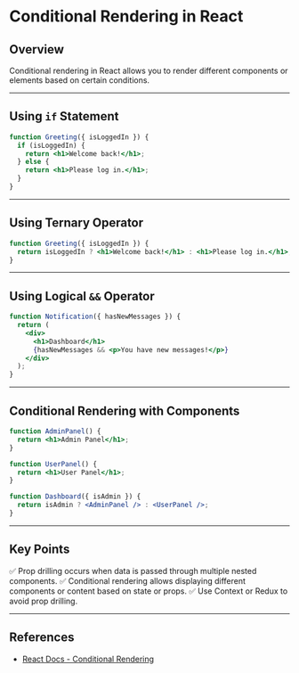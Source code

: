 
# Conditional Rendering in React

## Overview
Conditional rendering in React allows you to render different components or elements based on certain conditions.

---

## Using `if` Statement
```jsx
function Greeting({ isLoggedIn }) {
  if (isLoggedIn) {
    return <h1>Welcome back!</h1>;
  } else {
    return <h1>Please log in.</h1>;
  }
}
```

---

## Using Ternary Operator
```jsx
function Greeting({ isLoggedIn }) {
  return isLoggedIn ? <h1>Welcome back!</h1> : <h1>Please log in.</h1>;
}
```

---

## Using Logical `&&` Operator
```jsx
function Notification({ hasNewMessages }) {
  return (
    <div>
      <h1>Dashboard</h1>
      {hasNewMessages && <p>You have new messages!</p>}
    </div>
  );
}
```

---

## Conditional Rendering with Components
```jsx
function AdminPanel() {
  return <h1>Admin Panel</h1>;
}

function UserPanel() {
  return <h1>User Panel</h1>;
}

function Dashboard({ isAdmin }) {
  return isAdmin ? <AdminPanel /> : <UserPanel />;
}
```

---

## Key Points
✅ Prop drilling occurs when data is passed through multiple nested components.
✅ Conditional rendering allows displaying different components or content based on state or props.
✅ Use Context or Redux to avoid prop drilling.

---

## References
- [React Docs - Conditional Rendering](https://react.dev/learn/conditional-rendering)
